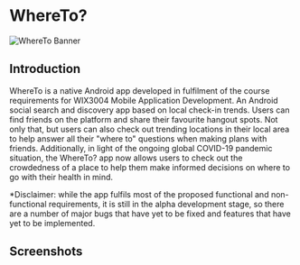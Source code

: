 # WhereTo?
![WhereTo Banner](https://raw.githubusercontent.com/jerrykingbob/WhereTo/master/whereto.png)

## Introduction
WhereTo is a native Android app developed in fulfilment of the course requirements for WIX3004 Mobile Application Development. An Android social search and discovery app based on local check-in trends. Users can find friends on the platform and share their favourite hangout spots. Not only that, but users can also check out trending locations in their local area to help answer all their "where to" questions when making plans with friends. Additionally, in light of the ongoing global COVID-19 pandemic situation, the WhereTo? app now allows users to check out the crowdedness of a place to help them make informed decisions on where to go with their health in mind.

*Disclaimer: while the app fulfils most of the proposed functional and non-functional requirements, it is still in the alpha development stage, so there are a number of major bugs that have yet to be fixed and features that have yet to be implemented. 

## Screenshots
